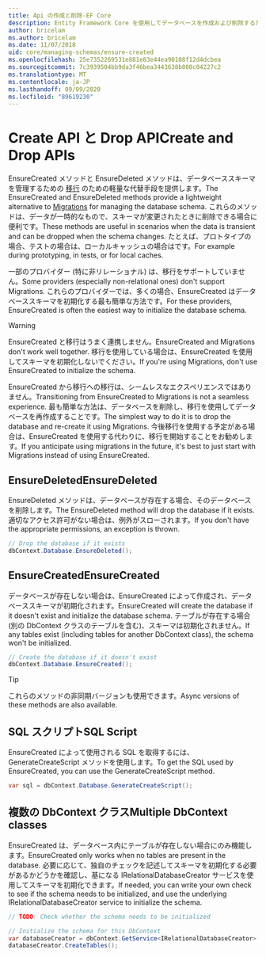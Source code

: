 ```yaml
---
title: Api の作成と削除-EF Core
description: Entity Framework Core を使用してデータベースを作成および削除するための Api
author: bricelam
ms.author: bricelam
ms.date: 11/07/2018
uid: core/managing-schemas/ensure-created
ms.openlocfilehash: 25e7352269531e881e83e44ea90108f12d4dcbea
ms.sourcegitcommit: 7c3939504bb9da3f46bea3443638b808c04227c2
ms.translationtype: MT
ms.contentlocale: ja-JP
ms.lasthandoff: 09/09/2020
ms.locfileid: "89619230"
---
```

# <a name="create-and-drop-apis"></a><span data-ttu-id="0bed2-103">Create API と Drop API</span><span class="sxs-lookup"><span data-stu-id="0bed2-103">Create and Drop APIs</span></span>

<span data-ttu-id="0bed2-104">EnsureCreated メソッドと EnsureDeleted メソッドは、データベーススキーマを管理するための [移行](xref:core/managing-schemas/migrations/index) のための軽量な代替手段を提供します。</span><span class="sxs-lookup"><span data-stu-id="0bed2-104">The EnsureCreated and EnsureDeleted methods provide a lightweight alternative to [Migrations](xref:core/managing-schemas/migrations/index) for managing the database schema.</span></span> <span data-ttu-id="0bed2-105">これらのメソッドは、データが一時的なもので、スキーマが変更されたときに削除できる場合に便利です。</span><span class="sxs-lookup"><span data-stu-id="0bed2-105">These methods are useful in scenarios when the data is transient and can be dropped when the schema changes.</span></span> <span data-ttu-id="0bed2-106">たとえば、プロトタイプの場合、テストの場合は、ローカルキャッシュの場合はです。</span><span class="sxs-lookup"><span data-stu-id="0bed2-106">For example during prototyping, in tests, or for local caches.</span></span>

<span data-ttu-id="0bed2-107">一部のプロバイダー (特に非リレーショナル) は、移行をサポートしていません。</span><span class="sxs-lookup"><span data-stu-id="0bed2-107">Some providers (especially non-relational ones) don't support Migrations.</span></span> <span data-ttu-id="0bed2-108">これらのプロバイダーでは、多くの場合、EnsureCreated はデータベーススキーマを初期化する最も簡単な方法です。</span><span class="sxs-lookup"><span data-stu-id="0bed2-108">For these providers, EnsureCreated is often the easiest way to initialize the database schema.</span></span>

> [!WARNING]
> <span data-ttu-id="0bed2-109">EnsureCreated と移行はうまく連携しません。</span><span class="sxs-lookup"><span data-stu-id="0bed2-109">EnsureCreated and Migrations don't work well together.</span></span> <span data-ttu-id="0bed2-110">移行を使用している場合は、EnsureCreated を使用してスキーマを初期化しないでください。</span><span class="sxs-lookup"><span data-stu-id="0bed2-110">If you're using Migrations, don't use EnsureCreated to initialize the schema.</span></span>

<span data-ttu-id="0bed2-111">EnsureCreated から移行への移行は、シームレスなエクスペリエンスではありません。</span><span class="sxs-lookup"><span data-stu-id="0bed2-111">Transitioning from EnsureCreated to Migrations is not a seamless experience.</span></span> <span data-ttu-id="0bed2-112">最も簡単な方法は、データベースを削除し、移行を使用してデータベースを再作成することです。</span><span class="sxs-lookup"><span data-stu-id="0bed2-112">The simplest way to do it is to drop the database and re-create it using Migrations.</span></span> <span data-ttu-id="0bed2-113">今後移行を使用する予定がある場合は、EnsureCreated を使用する代わりに、移行を開始することをお勧めします。</span><span class="sxs-lookup"><span data-stu-id="0bed2-113">If you anticipate using migrations in the future, it's best to just start with Migrations instead of using EnsureCreated.</span></span>

## <a name="ensuredeleted"></a><span data-ttu-id="0bed2-114">EnsureDeleted</span><span class="sxs-lookup"><span data-stu-id="0bed2-114">EnsureDeleted</span></span>

<span data-ttu-id="0bed2-115">EnsureDeleted メソッドは、データベースが存在する場合、そのデータベースを削除します。</span><span class="sxs-lookup"><span data-stu-id="0bed2-115">The EnsureDeleted method will drop the database if it exists.</span></span> <span data-ttu-id="0bed2-116">適切なアクセス許可がない場合は、例外がスローされます。</span><span class="sxs-lookup"><span data-stu-id="0bed2-116">If you don't have the appropriate permissions, an exception is thrown.</span></span>

``` csharp
// Drop the database if it exists
dbContext.Database.EnsureDeleted();
```

## <a name="ensurecreated"></a><span data-ttu-id="0bed2-117">EnsureCreated</span><span class="sxs-lookup"><span data-stu-id="0bed2-117">EnsureCreated</span></span>

<span data-ttu-id="0bed2-118">データベースが存在しない場合は、EnsureCreated によって作成され、データベーススキーマが初期化されます。</span><span class="sxs-lookup"><span data-stu-id="0bed2-118">EnsureCreated will create the database if it doesn't exist and initialize the database schema.</span></span> <span data-ttu-id="0bed2-119">テーブルが存在する場合 (別の DbContext クラスのテーブルを含む)、スキーマは初期化されません。</span><span class="sxs-lookup"><span data-stu-id="0bed2-119">If any tables exist (including tables for another DbContext class), the schema won't be initialized.</span></span>

``` csharp
// Create the database if it doesn't exist
dbContext.Database.EnsureCreated();
```

> [!TIP]
> <span data-ttu-id="0bed2-120">これらのメソッドの非同期バージョンも使用できます。</span><span class="sxs-lookup"><span data-stu-id="0bed2-120">Async versions of these methods are also available.</span></span>

## <a name="sql-script"></a><span data-ttu-id="0bed2-121">SQL スクリプト</span><span class="sxs-lookup"><span data-stu-id="0bed2-121">SQL Script</span></span>

<span data-ttu-id="0bed2-122">EnsureCreated によって使用される SQL を取得するには、GenerateCreateScript メソッドを使用します。</span><span class="sxs-lookup"><span data-stu-id="0bed2-122">To get the SQL used by EnsureCreated, you can use the GenerateCreateScript method.</span></span>

``` csharp
var sql = dbContext.Database.GenerateCreateScript();
```

## <a name="multiple-dbcontext-classes"></a><span data-ttu-id="0bed2-123">複数の DbContext クラス</span><span class="sxs-lookup"><span data-stu-id="0bed2-123">Multiple DbContext classes</span></span>

<span data-ttu-id="0bed2-124">EnsureCreated は、データベース内にテーブルが存在しない場合にのみ機能します。</span><span class="sxs-lookup"><span data-stu-id="0bed2-124">EnsureCreated only works when no tables are present in the database.</span></span> <span data-ttu-id="0bed2-125">必要に応じて、独自のチェックを記述してスキーマを初期化する必要があるかどうかを確認し、基になる IRelationalDatabaseCreator サービスを使用してスキーマを初期化できます。</span><span class="sxs-lookup"><span data-stu-id="0bed2-125">If needed, you can write your own check to see if the schema needs to be initialized, and use the underlying IRelationalDatabaseCreator service to initialize the schema.</span></span>

``` csharp
// TODO: Check whether the schema needs to be initialized

// Initialize the schema for this DbContext
var databaseCreator = dbContext.GetService<IRelationalDatabaseCreator>();
databaseCreator.CreateTables();
```
